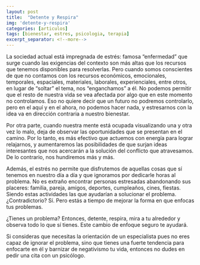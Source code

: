 ```yaml
---
layout: post
title:  "Detente y Respira"
img: 'detente-y-respira'
categories: [articulos]
tags: [bienestar, estres, psicologia, terapia]
excerpt_separator: <!--more-->
---
```


La sociedad actual está impregnada de estrés: famosa “enfermedad” que surge cuando las exigencias del contexto son más altas que los recursos que tenemos disponibles para resolverlas. Pero cuando somos conscientes de que no contamos con los recursos económicos, emocionales, temporales, espaciales, materiales, laborales, experienciales, entre otros, en lugar de “soltar” el tema, nos “enganchamos” a él. No podemos permitir que el resto de nuestra vida se vea afectada por algo que en este momento no controlamos. Eso no quiere decir que un futuro no podremos controlarlo, pero en el aquí y en el ahora, no podemos hacer nada, y estresarnos con la idea va en dirección contraria a nuestro bienestar.

Por otra parte, cuando nuestra mente está ocupada visualizando una y otra vez lo malo, deja de observar las oportunidades que se presentan en el camino. Por lo tanto, es más efectivo que actuemos con energía para lograr relajarnos, y aumentaremos las posibilidades de que surjan ideas interesantes que nos acercarán a la solución del conflicto que atravesamos. De lo contrario, nos hundiremos más y más.

Además, el estrés no permite que disfrutemos de aquellas cosas que sí tenemos en nuestro día a día y que ignoramos por dedicarle horas al problema. No es extraño encontrar personas estresadas abandonando sus placeres: familia, pareja, amigos, deportes, cumpleaños, cines, fiestas. Siendo estas actividades las que ayudarían a solucionar el problema. ¿Contradictorio? Sí. Pero estás a tiempo de mejorar la forma en que enfocas tus problemas.

¿Tienes un problema? Entonces, detente, respira, mira a tu alrededor y observa todo lo que sí tienes. Este cambio de enfoque seguro te ayudará.

Si consideras que necesitas la orientación de un especialista pues no eres capaz de ignorar el problema, sino que tienes una fuerte tendencia para enfocarte en él y barnizar de negativismo tu vida, entonces no dudes en pedir una cita con un psicólogo.